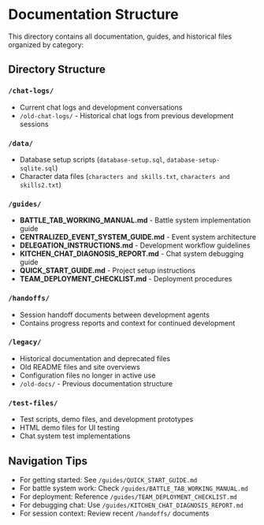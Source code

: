 # Documentation Structure

This directory contains all documentation, guides, and historical files organized by category:

## Directory Structure

### `/chat-logs/`
- Current chat logs and development conversations
- `/old-chat-logs/` - Historical chat logs from previous development sessions

### `/data/`
- Database setup scripts (`database-setup.sql`, `database-setup-sqlite.sql`)
- Character data files (`characters and skills.txt`, `characters and skills2.txt`)

### `/guides/`
- **BATTLE_TAB_WORKING_MANUAL.md** - Battle system implementation guide
- **CENTRALIZED_EVENT_SYSTEM_GUIDE.md** - Event system architecture
- **DELEGATION_INSTRUCTIONS.md** - Development workflow guidelines
- **KITCHEN_CHAT_DIAGNOSIS_REPORT.md** - Chat system debugging guide
- **QUICK_START_GUIDE.md** - Project setup instructions
- **TEAM_DEPLOYMENT_CHECKLIST.md** - Deployment procedures

### `/handoffs/`
- Session handoff documents between development agents
- Contains progress reports and context for continued development

### `/legacy/`
- Historical documentation and deprecated files
- Old README files and site overviews
- Configuration files no longer in active use
- `/old-docs/` - Previous documentation structure

### `/test-files/`
- Test scripts, demo files, and development prototypes
- HTML demo files for UI testing
- Chat system test implementations

## Navigation Tips

- For getting started: See `/guides/QUICK_START_GUIDE.md`
- For battle system work: Check `/guides/BATTLE_TAB_WORKING_MANUAL.md`
- For deployment: Reference `/guides/TEAM_DEPLOYMENT_CHECKLIST.md`
- For debugging chat: Use `/guides/KITCHEN_CHAT_DIAGNOSIS_REPORT.md`
- For session context: Review recent `/handoffs/` documents
